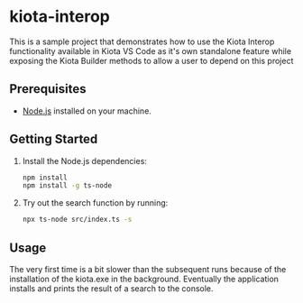 ﻿# kiota-interop

This is a sample project that demonstrates how to use the Kiota Interop functionality available in Kiota VS Code as it's own standalone feature while exposing the Kiota Builder methods to allow a user to depend on this project  

## Prerequisites

- [Node.js](https://nodejs.org/) installed on your machine.

## Getting Started


1. Install the Node.js dependencies:
    ```sh
    npm install
    npm install -g ts-node
    ```

3. Try out the search function by running:
    ```sh
    npx ts-node src/index.ts -s
    ```

## Usage

The very first time is a bit slower than the subsequent runs because of the installation of the kiota.exe in the background.
Eventually the application installs  and prints the result of a search to the console.
